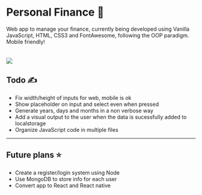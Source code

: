# <h1>Personal Finance 🧾</h1>

Web app to manage your finance, currently being developed using Vanilla JavaScript, HTML, CSS3 and FontAwesome, following the OOP paradigm. Mobile friendly!<br>
<br><br>
<img src="https://i.imgur.com/7FdqhVE.png"></img>

<h2>Todo ✍</h2>
<ul>
  <li>Fix width/height of inputs for web, mobile is ok</li>
  <li>Show placeholder on input and select even when pressed</li>
  <li>Generate years, days and months in a non verbose way</li>
  <li>Add a visual output to the user when the data is sucessfully added to localstorage</li>
  <li>Organize JavaScript code in multiple files</li>
</ul>
<hr>
<h2>Future plans ⭐</h2>
<ul>
  <li>Create a register/login system using Node</li>
  <li>Use MongoDB to store info for each user</li>
  <li>Convert app to React and React native</li>
</ul>
